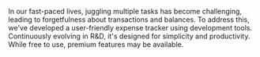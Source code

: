 In our fast-paced lives, juggling multiple tasks has become challenging, leading to forgetfulness about transactions and balances. To address this, we've developed a user-friendly expense tracker using development tools. Continuously evolving in R&D, it's designed for simplicity and productivity. While free to use, premium features may be available.
